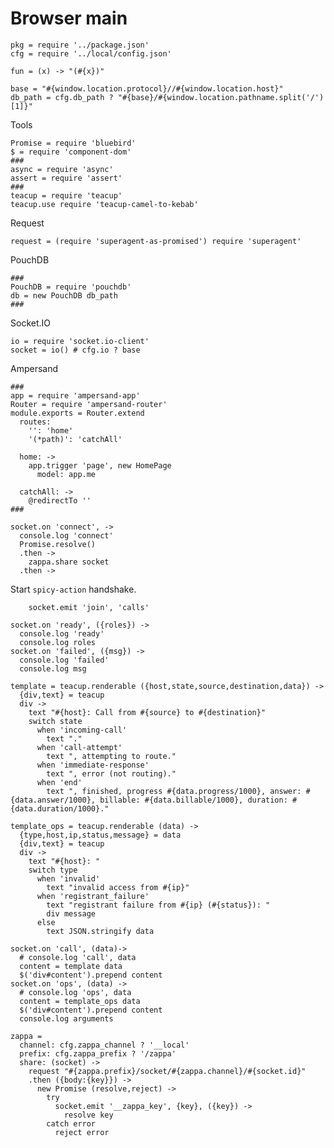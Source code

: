 Browser main
============

    pkg = require '../package.json'
    cfg = require '../local/config.json'

    fun = (x) -> "(#{x})"

    base = "#{window.location.protocol}//#{window.location.host}"
    db_path = cfg.db_path ? "#{base}/#{window.location.pathname.split('/')[1]}"

Tools

    Promise = require 'bluebird'
    $ = require 'component-dom'
    ###
    async = require 'async'
    assert = require 'assert'
    ###
    teacup = require 'teacup'
    teacup.use require 'teacup-camel-to-kebab'

Request

    request = (require 'superagent-as-promised') require 'superagent'

PouchDB

    ###
    PouchDB = require 'pouchdb'
    db = new PouchDB db_path
    ###

Socket.IO

    io = require 'socket.io-client'
    socket = io() # cfg.io ? base

Ampersand

    ###
    app = require 'ampersand-app'
    Router = require 'ampersand-router'
    module.exports = Router.extend
      routes:
        '': 'home'
        '(*path)': 'catchAll'

      home: ->
        app.trigger 'page', new HomePage
          model: app.me

      catchAll: ->
        @redirectTo ''
    ###

    socket.on 'connect', ->
      console.log 'connect'
      Promise.resolve()
      .then ->
        zappa.share socket
      .then ->

Start `spicy-action` handshake.

        socket.emit 'join', 'calls'

    socket.on 'ready', ({roles}) ->
      console.log 'ready'
      console.log roles
    socket.on 'failed', ({msg}) ->
      console.log 'failed'
      console.log msg

    template = teacup.renderable ({host,state,source,destination,data}) ->
      {div,text} = teacup
      div ->
        text "#{host}: Call from #{source} to #{destination}"
        switch state
          when 'incoming-call'
            text "."
          when 'call-attempt'
            text ", attempting to route."
          when 'immediate-response'
            text ", error (not routing)."
          when 'end'
            text ", finished, progress #{data.progress/1000}, answer: #{data.answer/1000}, billable: #{data.billable/1000}, duration: #{data.duration/1000}."

    template_ops = teacup.renderable (data) ->
      {type,host,ip,status,message} = data
      {div,text} = teacup
      div ->
        text "#{host}: "
        switch type
          when 'invalid'
            text "invalid access from #{ip}"
          when 'registrant_failure'
            text "registrant failure from #{ip} (#{status}): "
            div message
          else
            text JSON.stringify data

    socket.on 'call', (data)->
      # console.log 'call', data
      content = template data
      $('div#content').prepend content
    socket.on 'ops', (data) ->
      # console.log 'ops', data
      content = template_ops data
      $('div#content').prepend content
      console.log arguments

    zappa =
      channel: cfg.zappa_channel ? '__local'
      prefix: cfg.zappa_prefix ? '/zappa'
      share: (socket) ->
        request "#{zappa.prefix}/socket/#{zappa.channel}/#{socket.id}"
        .then ({body:{key}}) ->
          new Promise (resolve,reject) ->
            try
              socket.emit '__zappa_key', {key}, ({key}) ->
                resolve key
            catch error
              reject error
